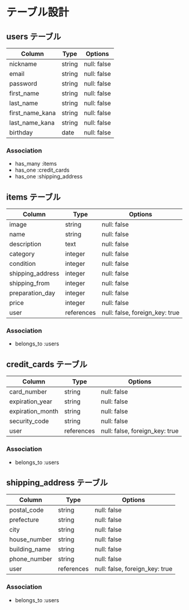 # テーブル設計

## users テーブル

| Column          | Type   | Options     |
| --------------- | ------ | ----------- |
| nickname        | string | null: false |
| email           | string | null: false |
| password        | string | null: false |
| first_name      | string | null: false |
| last_name       | string | null: false |
| first_name_kana | string | null: false |
| last_name_kana  | string | null: false |
| birthday        | date   | null: false |


### Association

- has_many :items
- has_one :credit_cards
- has_one :shipping_address

## items テーブル

| Column            | Type       | Options                        |
| ----------------- | ---------- | ------------------------------ |
| image             | string     | null: false                    |
| name              | string     | null: false                    |
| description       | text       | null: false                    |
| category          | integer    | null: false                    |
| condition         | integer    | null: false                    |
| shipping_address  | integer    | null: false                    |
| shipping_from     | integer    | null: false                    |
| preparation_day   | integer    | null: false                    |
| price             | integer    | null: false                    |
| user              | references | null: false, foreign_key: true |

### Association

- belongs_to :users

## credit_cards テーブル

| Column           | Type       | Options                        |
| ---------------- | ---------- | ------------------------------ |
| card_number      | string     | null: false                    |
| expiration_year  | string     | null: false                    |
| expiration_month | string     | null: false                    |
| security_code    | string     | null: false                    |
| user             | references | null: false, foreign_key: true |

### Association

- belongs_to :users

## shipping_address テーブル

| Column        | Type       | Options                        |
| ------------- | ---------- | ------------------------------ |
| postal_code   | string     | null: false                    |
| prefecture    | string     | null: false                    |
| city          | string     | null: false                    |
| house_number  | string     | null: false                    |
| building_name | string     | null: false                    |
| phone_number  | string     | null: false                    |
| user          | references | null: false, foreign_key: true |

### Association

- belongs_to :users